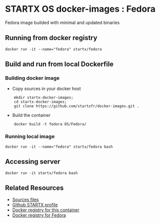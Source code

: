 # STARTX OS docker-images : Fedora
Fedora image builded with minimal and updated binaries

## Running from docker registry
	docker run -it --name="fedora" startx/fedora

## Build and run from local Dockerfile
### Building docker image
* Copy sources in your docker host 
```
	mkdir startx-docker-images; 
	cd startx-docker-images;
	git clone https://github.com/startxfr/docker-images.git .
```
* Build the container
```
	docker build -t fedora OS/Fedora/
```
### Running local image

	docker run -it --name="fedora" startx/fedora bash

## Accessing server

	docker run -it startx/fedora bash

## Related Resources
* [Sources files](https://github.com/startxfr/docker-images/tree/master/Services/fedora)
* [Github STARTX profile](https://github.com/startxfr/docker-images)
* [Docker registry for this container](https://registry.hub.docker.com/u/startx/fedora/)
* [Docker registry for Fedora](https://registry.hub.docker.com/u/fedora/)
